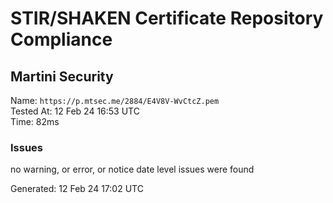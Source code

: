 # STIR/SHAKEN Certificate Repository Compliance

## Martini Security

Name: `https://p.mtsec.me/2884/E4V8V-WvCtcZ.pem`\
Tested At: 12 Feb 24 16:53 UTC\
Time: 82ms

### Issues

no warning, or error, or notice date level issues were found

Generated: 12 Feb 24 17:02 UTC